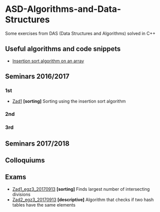 # **ASD-Algorithms-and-Data-Structures**

Some exercises from DAS (Data Structures and Algorithms) solved in C++

## Useful algorithms and code snippets
- [Insertion sort algorithm on an array](https://github.com/kaspiotr/ASD-Algorithms-and-Data-Structures/tree/master/Useful_algorithms_and_code_snippets/Array_insertion_sort.cpp "Array_insertion_sort.cpp")

## Seminars 2016/2017
### 1st
- [Zad1](https://github.com/kaspiotr/ASD-Algorithms-and-Data-Structures/tree/master/Sem1_Ex1_20170103 "Sem1_Ex1_20170103") **[sorting]** Sorting using the insertion sort algorithm 
### 2nd

### 3rd

## Seminars 2017/2018

## Colloquiums

## Exams
- [Zad1_egz3_20170913](https://github.com/kaspiotr/ASD-Algorithms-and-Data-Structures/tree/master/Exam3_Ex1_20170913 "Exam3_Ex1_20170913") **[sorting]** Finds largest number of intersecting divisions
- [Zad2_egz3_20170913](https://github.com/kaspiotr/ASD-Algorithms-and-Data-Structures/tree/master/Exam3_Ex2_20170913 "Exam3_Ex2_20170913") **[descriptive]** Algorithm that checks if two hash tables have the same elements